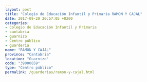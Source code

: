 ```yaml
---
layout: post
title: "Colegio de Educación Infantil y Primaria RAMON Y CAJAL"
date: 2017-09-20 20:57:05 +0200
categories:
- Colegio de Educación Infantil y Primaria
- cantabria
- guarnizo
- Centro público
- guarderia
name: "RAMON Y CAJAL"
province: "Cantabria"
location: "Guarnizo"
code: "39000659"
type: "Centro público"
permalink: /guarderias/ramon-y-cajal.html
---
```

